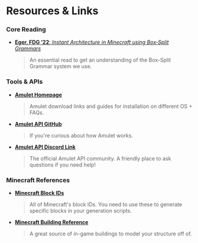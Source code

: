 # Resources & Links

### Core Reading
- [**Eger, FDG ’22**: *Instant Architecture in Minecraft using Box‑Split Grammars*](https://slothlab.info/assets/pdf/eger2022fdg.pdf) 
     > An essential read to get an understanding of the Box-Split Grammar system we use.

### Tools & APIs
- [**Amulet Homepage**](https://www.amuletmc.com/)
    > Amulet download links and guides for installation on different OS + FAQs.
- [**Amulet API GitHub**](https://github.com/Amulet-Team/Amulet-Core)
    > If you're curious about how Amulet works.
- [**Amulet API Discord Link**](https://discord.gg/DNjcxKp3)
    > The official Amulet API community. A friendly place to ask questions if you need help!

### Minecraft References
- [**Minecraft Block IDs**](https://minecraft-ids.grahamedgecombe.com/)
    > All of Minecraft's block IDs. You need to use these to generate specific blocks in your generation scripts.
- [**Minecraft Building Reference**](https://builditapp.com/) 
    > A great source of in-game buildings to model your structure off of.
